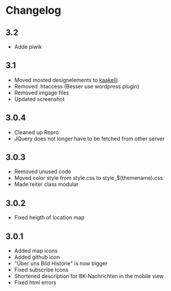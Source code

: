 # Changelog

## 3.2
- Adde piwik

## 3.1
- Moved mosted designelements to [kaakelii](https://github.com/BK-bund/kaakeli)
- Removed .htaccess (Besser use wordpress plugin)
- Removed imgage files
- Updated screenshot

## 3.0.4
- Cleaned up Repro
- JQuery does not longer have to be fetched from other server

## 3.0.3
- Removed unused code
- Moved color style from style.css to style_$(themename).css
- Made reiter class modular

## 3.0.2
- Fixed heigth of location map

## 3.0.1
- Added map icons
- Added github icon
- "Über uns Bild Historie" is now bigger
- Fixed subscribe Icons
- Shortened description for BK-Nachrichten in the mobile view
- Fixed html errors
